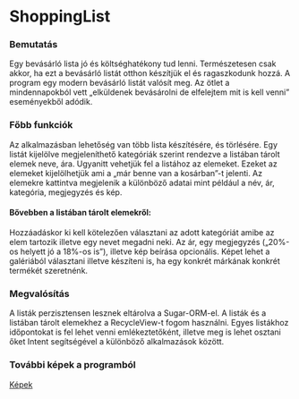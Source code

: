 # ShoppingList

### Bemutatás   

Egy bevásárló lista jó és költséghatékony tud lenni. Természetesen csak akkor, ha ezt a
bevásárló listát otthon készítjük el és ragaszkodunk hozzá. A program egy modern
bevásárló listát valósít meg. Az ötlet a mindennapokból vett „elküldenek bevásárolni de
elfelejtem mit is kell venni” eseményekből adódik.

### Főbb funkciók   
Az alkalmazásban lehetőség van több lista készítésére, és törlésére. Egy listát kijelölve
megjeleníthető kategóriák szerint rendezve a listában tárolt elemek neve, ára. Ugyanitt
vehetjük fel a listához az elemeket. Ezeket az elemeket kijelölhetjük ami a „már benne van a
kosárban”-t jelenti. Az elemekre kattintva megjelenik a különböző adatai mint például a név,
ár, kategória, megjegyzés és kép.

#### Bővebben a listában tárolt elemekről:   
Hozzáadáskor ki kell kötelezően választani az adott kategóriát amibe az elem tartozik illetve
egy nevet megadni neki. Az ár, egy megjegyzés („20%-os helyett jó a 18%-os is”), illetve kép
beírása opcionális. Képet lehet a galériából választani illetve készíteni is, ha egy konkrét
márkának konkrét termékét szeretnénk.

### Megvalósítás   
A listák perzisztensen lesznek eltárolva a Sugar-ORM-el.
A listák és a listában tárolt elemekhez a RecycleView-t fogom használni.
Egyes listákhoz időpontokat is fel lehet venni emlékeztetőként, illetve meg is lehet osztani
őket Intent segítségével a különböző alkalmazások között.

### További képek a programból

[Képek](https://github.com/AkosRuszka/ShoppingList/wiki)
